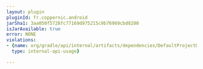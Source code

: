 ```yaml
---
layout: plugin
pluginId: fr.coppernic.android
jarSha1: 3aa050f5728fc77169d975215c9b76969cbd8200
isJarAvailable: true
error: NONE
violations:
- {name: org/gradle/api/internal/artifacts/dependencies/DefaultProjectDependency,
  type: internal-api-usage}

---
```

